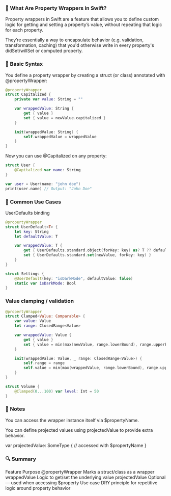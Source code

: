 ### 🧾 What Are Property Wrappers in Swift?
Property wrappers in Swift are a feature that allows you to define custom logic for getting and setting a property’s value, without repeating that logic for each property.

They’re essentially a way to encapsulate behavior (e.g. validation, transformation, caching) that you'd otherwise write in every property's didSet/willSet or computed property.

### 🔧 Basic Syntax
You define a property wrapper by creating a struct (or class) annotated with @propertyWrapper:

```swift
@propertyWrapper
struct Capitalized {
    private var value: String = ""

    var wrappedValue: String {
        get { value }
        set { value = newValue.capitalized }
    }

    init(wrappedValue: String) {
        self.wrappedValue = wrappedValue
    }
}
```

Now you can use @Capitalized on any property:

```swift
struct User {
    @Capitalized var name: String
}

var user = User(name: "john doe")
print(user.name) // Output: "John Doe"

```

### 🧰 Common Use Cases
UserDefaults binding

```swift
@propertyWrapper
struct UserDefault<T> {
    let key: String
    let defaultValue: T

    var wrappedValue: T {
        get { UserDefaults.standard.object(forKey: key) as? T ?? defaultValue }
        set { UserDefaults.standard.set(newValue, forKey: key) }
    }
}

struct Settings {
    @UserDefault(key: "isDarkMode", defaultValue: false)
    static var isDarkMode: Bool
}
```

### Value clamping / validation

```swift
@propertyWrapper
struct Clamped<Value: Comparable> {
    var value: Value
    let range: ClosedRange<Value>

    var wrappedValue: Value {
        get { value }
        set { value = min(max(newValue, range.lowerBound), range.upperBound) }
    }

    init(wrappedValue: Value, _ range: ClosedRange<Value>) {
        self.range = range
        self.value = min(max(wrappedValue, range.lowerBound), range.upperBound)
    }
}

struct Volume {
    @Clamped(0...100) var level: Int = 50
}
```

### 🧠 Notes
You can access the wrapper instance itself via $propertyName.

You can define projected values using projectedValue to provide extra behavior.

var projectedValue: SomeType {
    // accessed with $propertyName
}


### 🔍 Summary
Feature	Purpose
@propertyWrapper	Marks a struct/class as a wrapper
wrappedValue	Logic to get/set the underlying value
projectedValue	Optional — used when accessing $property
Use case	DRY principle for repetitive logic around property behavior
